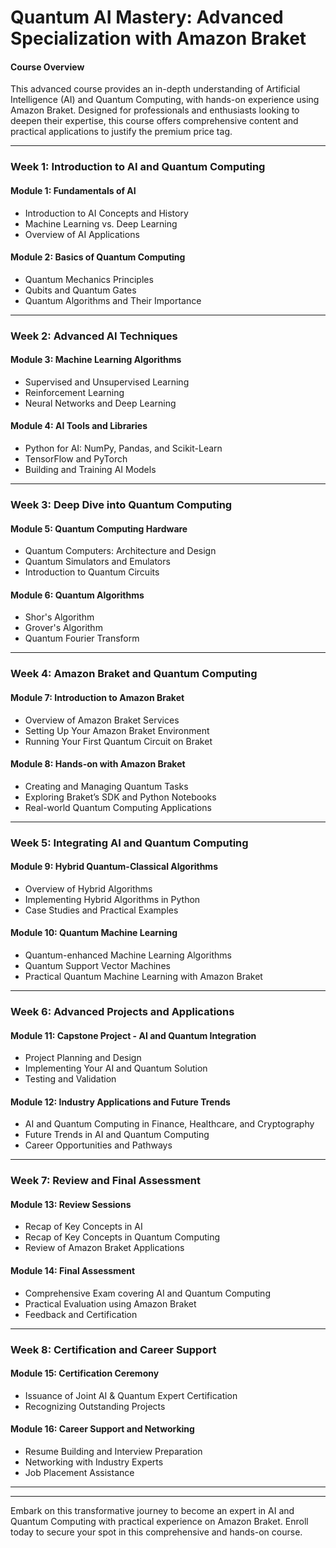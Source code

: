 # Quantum AI Mastery: Advanced Specialization with Amazon Braket


#### Course Overview
This advanced course provides an in-depth understanding of Artificial Intelligence (AI) and Quantum Computing, with hands-on experience using Amazon Braket. Designed for professionals and enthusiasts looking to deepen their expertise, this course offers comprehensive content and practical applications to justify the premium price tag.

---

### Week 1: Introduction to AI and Quantum Computing

#### Module 1: Fundamentals of AI
- Introduction to AI Concepts and History
- Machine Learning vs. Deep Learning
- Overview of AI Applications

#### Module 2: Basics of Quantum Computing
- Quantum Mechanics Principles
- Qubits and Quantum Gates
- Quantum Algorithms and Their Importance

---

### Week 2: Advanced AI Techniques

#### Module 3: Machine Learning Algorithms
- Supervised and Unsupervised Learning
- Reinforcement Learning
- Neural Networks and Deep Learning

#### Module 4: AI Tools and Libraries
- Python for AI: NumPy, Pandas, and Scikit-Learn
- TensorFlow and PyTorch
- Building and Training AI Models

---

### Week 3: Deep Dive into Quantum Computing

#### Module 5: Quantum Computing Hardware
- Quantum Computers: Architecture and Design
- Quantum Simulators and Emulators
- Introduction to Quantum Circuits

#### Module 6: Quantum Algorithms
- Shor's Algorithm
- Grover's Algorithm
- Quantum Fourier Transform

---

### Week 4: Amazon Braket and Quantum Computing

#### Module 7: Introduction to Amazon Braket
- Overview of Amazon Braket Services
- Setting Up Your Amazon Braket Environment
- Running Your First Quantum Circuit on Braket

#### Module 8: Hands-on with Amazon Braket
- Creating and Managing Quantum Tasks
- Exploring Braket’s SDK and Python Notebooks
- Real-world Quantum Computing Applications

---

### Week 5: Integrating AI and Quantum Computing

#### Module 9: Hybrid Quantum-Classical Algorithms
- Overview of Hybrid Algorithms
- Implementing Hybrid Algorithms in Python
- Case Studies and Practical Examples

#### Module 10: Quantum Machine Learning
- Quantum-enhanced Machine Learning Algorithms
- Quantum Support Vector Machines
- Practical Quantum Machine Learning with Amazon Braket

---

### Week 6: Advanced Projects and Applications

#### Module 11: Capstone Project - AI and Quantum Integration
- Project Planning and Design
- Implementing Your AI and Quantum Solution
- Testing and Validation

#### Module 12: Industry Applications and Future Trends
- AI and Quantum Computing in Finance, Healthcare, and Cryptography
- Future Trends in AI and Quantum Computing
- Career Opportunities and Pathways

---

### Week 7: Review and Final Assessment

#### Module 13: Review Sessions
- Recap of Key Concepts in AI
- Recap of Key Concepts in Quantum Computing
- Review of Amazon Braket Applications

#### Module 14: Final Assessment
- Comprehensive Exam covering AI and Quantum Computing
- Practical Evaluation using Amazon Braket
- Feedback and Certification

---

### Week 8: Certification and Career Support

#### Module 15: Certification Ceremony
- Issuance of Joint AI & Quantum Expert Certification
- Recognizing Outstanding Projects

#### Module 16: Career Support and Networking
- Resume Building and Interview Preparation
- Networking with Industry Experts
- Job Placement Assistance

---

---

Embark on this transformative journey to become an expert in AI and Quantum Computing with practical experience on Amazon Braket. Enroll today to secure your spot in this comprehensive and hands-on course.
